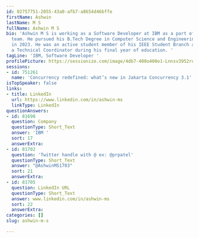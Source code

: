 ```yaml
---
id: 02757751-2055-43a0-afb7-a8654d46bffe
firstName: Ashwin
lastName: M S
fullName: Ashwin M S
bio: 'Ashwin M S is working as a Software Developer at IBM as a part of the WebSphere
  team. He pursued his B.Tech Degree in Computer Science and Engineering and graduated
  in 2023. He was an active student member of his IEEE Student Branch and served as
  a Technical Coordinator during his final year of education. '
tagLine: 'IBM, Software Developer '
profilePicture: https://sessionize.com/image/4db7-400o400o1-Lnnsv3952rqqrXxQe3yAJZ.jpg
sessions:
- id: 751261
  name: 'Concurrency redefined: what’s new in Jakarta Concurrency 3.1'
isTopSpeaker: false
links:
- title: LinkedIn
  url: https://www.linkedin.com/in/ashwin-ms
  linkType: LinkedIn
questionAnswers:
- id: 81698
  question: Company
  questionType: Short_Text
  answer: 'IBM '
  sort: 17
  answerExtra:
- id: 81702
  question: 'Twitter handle with @ ex: @prpatel'
  questionType: Short_Text
  answer: "@AshwinMS1703"
  sort: 21
  answerExtra:
- id: 81705
  question: LinkedIn URL
  questionType: Short_Text
  answer: www.linkedin.com/in/ashwin-ms
  sort: 22
  answerExtra:
categories: []
slug: ashwin-m-s

---
```

